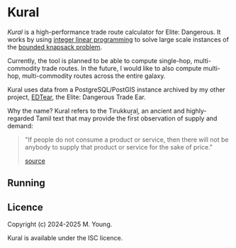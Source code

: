 # Kural
_Kural_ is a high-performance trade route calculator for Elite: Dangerous. It works by using [integer linear
programming](https://en.wikipedia.org/wiki/Integer_programming) to solve large scale instances of the [bounded
knapsack problem](https://en.wikipedia.org/wiki/Knapsack_problem).

Currently, the tool is planned to be able to compute single-hop, multi-commodity trade routes. In the future,
I would like to also compute multi-hop, multi-commodity routes across the entire galaxy.

Kural uses data from a PostgreSQL/PostGIS instance archived by my other project,
[EDTear](https://github.com/mattyoung101/edtear), the Elite: Dangerous Trade Ear.

Why the name? Kural refers to the Tirukkuṟaḷ, an ancient and highly-regarded Tamil text that may provide the
first observation of supply and demand:

> "If people do not consume a product or service, then there will not be anybody to supply that product or
> service for the sake of price."
>
> [source](https://en.wikipedia.org/wiki/Supply_and_demand#History)

## Running

## Licence
Copyright (c) 2024-2025 M. Young.

Kural is available under the ISC licence.
